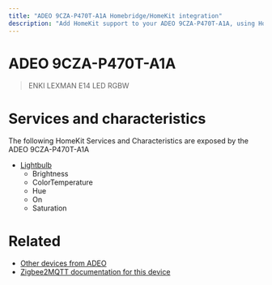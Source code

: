 ```yaml
---
title: "ADEO 9CZA-P470T-A1A Homebridge/HomeKit integration"
description: "Add HomeKit support to your ADEO 9CZA-P470T-A1A, using Homebridge, Zigbee2MQTT and homebridge-z2m."
---
```

<!---
This file has been GENERATED using src/docgen/docgen.ts
DO NOT EDIT THIS FILE MANUALLY!
-->
# ADEO 9CZA-P470T-A1A
> ENKI LEXMAN E14 LED RGBW


# Services and characteristics
The following HomeKit Services and Characteristics are exposed by
the ADEO 9CZA-P470T-A1A

* [Lightbulb](../../light.md)
  * Brightness
  * ColorTemperature
  * Hue
  * On
  * Saturation


# Related
* [Other devices from ADEO](../index.md#adeo)
* [Zigbee2MQTT documentation for this device](https://www.zigbee2mqtt.io/devices/9CZA-P470T-A1A.html)